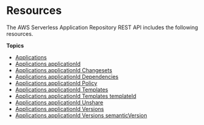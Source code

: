 # Resources<a name="resources"></a>

The AWS Serverless Application Repository REST API includes the following resources\.

**Topics**
+ [Applications](applications.md)
+ [Applications applicationId](applications-applicationid.md)
+ [Applications applicationId Changesets](applications-applicationid-changesets.md)
+ [Applications applicationId Dependencies](applications-applicationid-dependencies.md)
+ [Applications applicationId Policy](applications-applicationid-policy.md)
+ [Applications applicationId Templates](applications-applicationid-templates.md)
+ [Applications applicationId Templates templateId](applications-applicationid-templates-templateid.md)
+ [Applications applicationId Unshare](applications-applicationid-unshare.md)
+ [Applications applicationId Versions](applications-applicationid-versions.md)
+ [Applications applicationId Versions semanticVersion](applications-applicationid-versions-semanticversion.md)